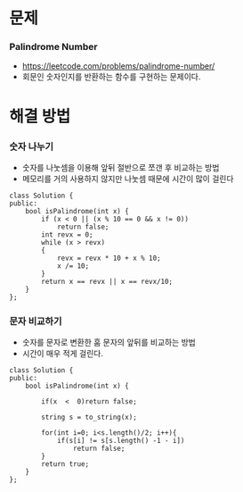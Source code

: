 
# 문제

### Palindrome Number
 - https://leetcode.com/problems/palindrome-number/
 - 회문인 숫자인지를 반환하는 함수를 구현하는 문제이다.

# 해결 방법

### 숫자 나누기
 - 숫자를 나눗셈을 이용해 앞뒤 절반으로 쪼갠 후 비교하는 방법
 - 메모리를 거의 사용하지 않지만 나눗셈 때문에 시간이 많이 걸린다

```
class Solution {
public:
    bool isPalindrome(int x) {
        if (x < 0 || (x % 10 == 0 && x != 0))
            return false;
        int revx = 0;
        while (x > revx)
        {
            revx = revx * 10 + x % 10;
            x /= 10;
        }
        return x == revx || x == revx/10;
    }
};
```

### 문자 비교하기
 - 숫자를 문자로 변환한 훔 문자의 앞뒤를 비교하는 방법
 - 시간이 매우 적게 걸린다.
```
class Solution {
public:
    bool isPalindrome(int x) {

        if(x  <  0)return false;

        string s = to_string(x);

        for(int i=0; i<s.length()/2; i++){
            if(s[i] != s[s.length() -1 - i])
                return false;
        }
        return true; 
    }
};
```